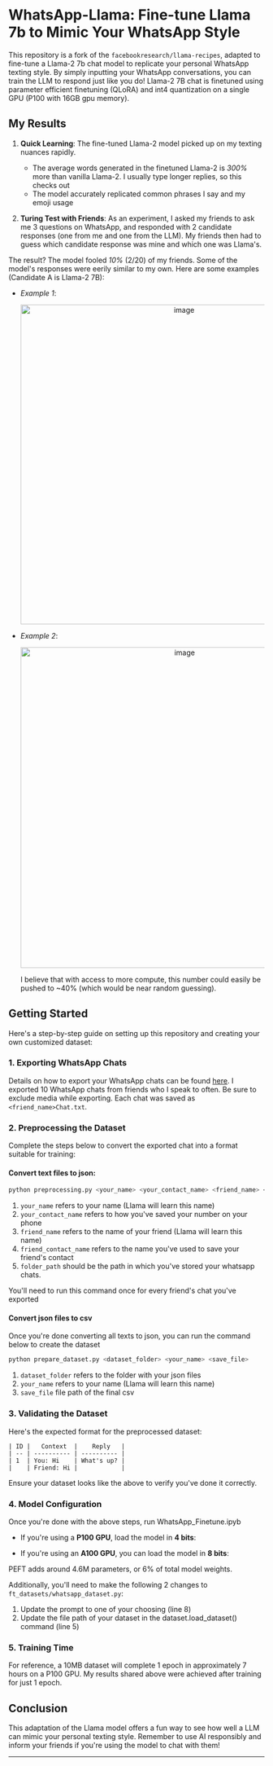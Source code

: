 # WhatsApp-Llama: Fine-tune Llama 7b to Mimic Your WhatsApp Style

This repository is a fork of the `facebookresearch/llama-recipes`, adapted to fine-tune a Llama-2 7b chat model to replicate your personal WhatsApp texting style. By simply inputting your WhatsApp conversations, you can train the LLM to respond just like you do! Llama-2 7B chat is finetuned using parameter efficient finetuning (QLoRA) and int4 quantization on a single GPU (P100 with 16GB gpu memory).

## My Results

1. **Quick Learning**: The fine-tuned Llama-2 model picked up on my texting nuances rapidly.
   - The average words generated in the finetuned Llama-2 is *300%* more than vanilla Llama-2. I usually type longer replies, so this checks out
   - The model accurately replicated common phrases I say and my emoji usage
  
2. **Turing Test with Friends**: As an experiment, I asked my friends to ask me 3 questions on WhatsApp, and responded with 2 candidate responses (one from me and one from the LLM). My friends then had to guess which candidate response was mine and which one was Llama's.

The result? The model fooled *10%* (2/20) of my friends. Some of the model's responses were eerily similar to my own. Here are some examples (Candidate A is Llama-2 7B):

- *Example 1*: 
    <p align="center">
        <img width="628" alt="image" src="https://github.com/Ads-cmu/WhatsApp-Llama/assets/107292631/65361711-79eb-4cf1-862d-fae93a6b674a.png">
    </p>

- *Example 2*: 
    <p align="center">
        <img width="630" alt="image" src="https://github.com/Ads-cmu/WhatsApp-Llama/assets/107292631/700fadd0-086f-40fc-8337-5071accec94f.png">
    </p>
  
   I believe that with access to more compute, this number could easily be pushed to ~40% (which would be near random guessing).  

## Getting Started

Here's a step-by-step guide on setting up this repository and creating your own customized dataset:

### 1. Exporting WhatsApp Chats
Details on how to export your WhatsApp chats can be found [here](https://faq.whatsapp.com/1180414079177245/?cms_platform=android). I exported 10 WhatsApp chats from friends who I speak to often. Be sure to exclude media while exporting. Each chat was saved as `<friend_name>Chat.txt`.

### 2. Preprocessing the Dataset
Complete the steps below to convert the exported chat into a format suitable for training:

#### Convert text files to json:
```bash
python preprocessing.py <your_name> <your_contact_name> <friend_name> <friend_contact_name> <folder_path>
```
1. `your_name` refers to your name (Llama will learn this name)
2. `your_contact_name` refers to how you've saved your number on your phone
3. `friend_name` refers to the name of your friend (Llama will learn this name)
4. `friend_contact_name` refers to the name you've used to save your friend's contact
5. `folder_path` should be the path in which you've stored your whatsapp chats.

You'll need to run this command once for every friend's chat you've exported
#### Convert json files to csv
Once you're done converting all texts to json, you can run the command below to create the dataset 
```bash
python prepare_dataset.py <dataset_folder> <your_name> <save_file>
```
1. `dataset_folder` refers to the folder with your json files
2. `your_name` refers to your name (Llama will learn this name)
3. `save_file` file path of the final csv

### 3. Validating the Dataset
Here's the expected format for the preprocessed dataset:

```
| ID |   Context  |    Reply   |
| -- | ---------- | ---------- |
| 1  | You: Hi    | What's up? |
|    | Friend: Hi |            |

```

Ensure your dataset looks like the above to verify you've done it correctly.

### 4. Model Configuration
Once you're done with the above steps, run WhatsApp_Finetune.ipyb

- If you're using a **P100 GPU**, load the model in **4 bits**:

- If you're using an **A100 GPU**, you can load the model in **8 bits**:

PEFT adds around 4.6M parameters, or 6% of total model weights.

Additionally, you'll need to make the following 2 changes to `ft_datasets/whatsapp_dataset.py`:
1. Update the prompt to one of your choosing (line 8)
2. Update the file path of your dataset in the dataset.load_dataset() command (line 5)

### 5. Training Time
For reference, a 10MB dataset will complete 1 epoch in approximately 7 hours on a P100 GPU. My results shared above were achieved after training for just 1 epoch.

## Conclusion

This adaptation of the Llama model offers a fun way to see how well a LLM can mimic your personal texting style. Remember to use AI responsibly and inform your friends if you're using the model to chat with them!

---



